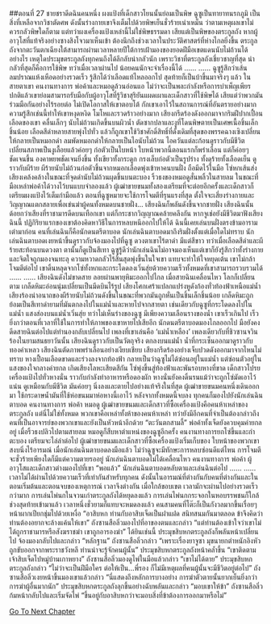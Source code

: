##ตอนที่ 27 ชายชราดีดฉินคนหนึ่ง
ผงแป้งที่เด็กสาวโยนนั้นย่อมเป็นพิษ
ฉูซูเป็นทายาทนรกภูมิ เป็นสิ่งที่เหลือจากวิชาตัดศพ ดังนั้นร่างกายเขาจึงเต็มไปด้วยพิษเย็นชั่วร้ายเน่าเหม็น ว่าตามเหตุผลเขาไม่ควรกลัวพิษใดก็ตาม
แต่ทว่าผงเครื่องแป้งเหล่านี้ไม่ใช่พิษธรรมดา เสียแต่เป็นพิษของตระกูลถัง
หากผู้อาวุโสที่แท้จริงอย่างซางสิงโจวมาเห็นเข้า ต้องนึกถึงช่วงเวลาในประวัติศาสตร์ที่ห่างไกลยิ่งขึ้น
ตระกูลถังจากตะวันตกเฉียงใต้สามารถผ่านเวลาหลายปีใต้การเฝ้ามองของยอดฝีมือเขตแดนนับไม่ถ้วนได้อย่างไร
เหตุใดประมุขตระกูลถังทุกคนถึงได้ลึกลับน่ากลัวนัก
เพราะวิชาที่ตระกูลถังเชี่ยวชาญที่สุด น่ากลัวที่สุดก็คือการใช้พิษ
ทว่าเมื่อเวลาผ่านไป น้อยคนนักจะจำเรื่องนี้ได้
……
……
ฉูซูรู้สึกว่าเส้นลมปราณแห้งเหือดอย่างรวดเร็ว รู้สึกได้ว่าเลือดแท้ไหลออกไป สุดท้ายก็เป็นบ้าขึ้นมาจริงๆ แล้ว
ในสายตาเขา คนงานทางการ พ่อค้าและหมอดูล้วนอ่อนแอ ไม่ว่าจะเป็นพละกำลังหรือการบำเพ็ญเพียร
ปกติแล้วเขาย่อมสามารถรับมือกับผู้อาวุโสที่รู้วิชาสุริยันแผดเผาและเด็กสาวที่ใช้พิษได้ เสียแต่ว่าพวกมันร่วมมือกันอย่างไร้รอยต่อ ไม่เปิดโอกาสให้เขาตอบโต้ กักเขาเอาไว้ในสถานการณ์ที่อันตรายอย่างมาก
ความรู้สึกเช่นนี้ทำให้เขาหงุดหงิด โมโหและรวดร้าวอย่างมาก
เสียงกรีดร้องดังออกมาจากริมฝีปากเปื้อนเลือดของเขา
คลื่นเล็กๆ นับไม่ถ้วนเกิดขึ้นบนผิวน้ำ ตัดซากปลาและงูที่โดนพิษตายเป็นเศษเนื้อชิ้นเล็กชิ้นน้อย
เลือดสีดำหลายสายพุ่งไปทั่ว แล้วก็ถูกเขาใช้วิชาศักดิ์สิทธิ์ที่ดั้งเดิมที่สุดของพรรคฉางเซิงเปลี่ยนให้กลายเป็นหมอกดำ
ลมพัดหมอกดำให้กลายเป็นไอนับไม่ถ้วน ไอควันแต่ละก้อนดูราวกับมีชีวิต เปลี่ยนสภาพเป็นงูเลื้อยแล้วค่อยๆ ก่อตัวเป็นใบหน้า
ใบหน้าพวกนี้ตอนแรกก็พร่าเลือน แต่ก็ค่อยๆ ชัดเจนขึ้น องคาพยพชัดเจนยิ่งขึ้น ทั้งเขียวทั้งกระดูก กรงเล็บก่อตัวเป็นรูปร่าง ทั้งดุร้ายทั้งเลือดเย็น ดูราวกับผีร้าย
ผีร้ายนับไม่ถ้วนก่อตัวขึ้นจากหมอกเลือดพุ่งเข้าหาคนบนฝั่ง ถือมีดไว้ในมือ
โซ่หกเส้นส่งเสียงเคล้งคล้างในขณะที่จุดดำนับไม่ถ้วนผุดขึ้นบนตะบอง
ริ้วธงของหมอดูสั่นพลิ้วในสายลม ในขณะที่มือเหล่าพ่อค้าได้วางไว้บนแบบจำลองแล้ว
ผู้เฒ่าขายขนมทั้งสองเตรียมที่จะต่อยอีกครั้งและเด็กสาวก็เตรียมผงแป้งไว้เต็มกำมือแล้ว
ตอนที่ฉูซูหมายจะใช้การโจมตีที่รุนแรงที่สุด ตั้งใจจะเสี่ยงร่างกายและวิญญาณแตกสลายเพื่อเข่นฆ่าผู้คนทั้งหมดบนชายฝั่ง...
เสียงฉินก็พลันดังขึ้นจากชายฝั่ง
เสียงฉินนั้นด้อยกว่าเสียงที่ราชามารดีดบนเทือกเขา แต่ก็กระชากวิญญาณคล้ายคลึงกัน
หากจูเช่อยังมีชีวิตมาฟังเสียงฉินนี้ ปฏิกิริยาแรกของเขาต้องคิดหาวิธีในการหลบหนีออกไปให้ได้
ฉินนี้เคยเล่นบนฝั่งตรงข้ามอารามเต๋ามาก่อน
คนที่เล่นฉินก็คือนักดนตรีตาบอด
นักเล่นฉินตาบอดมาถึงริมฝั่งตั้งแต่เมื่อใดไม่ทราบ
นักเล่นฉินตาบอดเงยหน้าขึ้นดูราวกับจ้องมองไปที่ฉูซู
ดวงตาเขาไร้ตาดำ มีแต่สีขาว ทว่าเมื่อเลือดสีดำและผีร้ายสะท้อนบนดวงตา ตานั้นก็ดูเป็นสีเทา
ฉูซูรู้ดีว่านักเล่นฉินไม่อาจมองเห็นแต่เขาก็ยังรู้สึกว่าทั้งร่างกายและจิตใจถูกมองจนทะลุ
ความหวาดกลัวไร้สิ้นสุดพุ่งขึ้นในใจเขา แทบจะทำให้ใจหยุดเต้น
เขาไม่กล้าโจมตีต่อไป เขาดิ้นหลุดจากโซ่ทั้งหกและกระโดดลงเวิ่นสุ่ยด้วยความเร็วทั้งหมดที่เขาสามารถรวบรวมได้
……
……
เสียงฉินดังไม่ขาดสาย ลอยผ่านพายุหิมะออกไปไกล
เมื่อสายฉินเคลื่อนไหว โลกก็เปลี่ยนตาม เกล็ดหิมะอ่อนนุ่มเปลี่ยนเป็นมีดบินไร้รูป
เสียงโศกเศร้าแปลกแปร่งหูดังก้องทั่วท้องฟ้าเหนือแม่น้ำ เสียงร้องน่าอนาถของผีร้ายนับไม่ถ้วนดังขึ้นในขณะที่พวกมันถูกหั่นเป็นชิ้นเล็กชิ้นน้อย
เกล็ดหิมะถูกย้อมเป็นสีเทาดำยามที่มันตกลงไปในแม่น้ำและหายไปจากสายตา
เช่นเดียวกับฉูซูที่กระโดดลงไปในแม่น้ำ
แสงส่องบนแม่น้ำเวิ่นสุ่ย ทว่าไม่เห็นร่างของฉูซู มีเพียงความเลือนรางของน้ำ
เขาเร็วเกินไป เร็วยิ่งกว่าตอนที่เวลาที่ใช้ในการทำให้ภาพของเขาหายไปเสียอีก
นักดนตรีตาบอดมองไกลออกไป มือยังคงดีดสายฉินต่อไปแต่ทำนองกลับเปลี่ยนไป
เพลงที่เขาเล่นคือ ‘แม่น้ำเหลือง’ เพลงเดียวกับที่ชิวซานจวินร้องในยามสนธยาวันนั้น
เสียงฉินดูราวกับเป็นวัตถุจริง ตกลงบนแม่น้ำ น้ำที่กระเซ็นออกมาดูราวกับทองคำเหลว
เสียงฉินตัดภาพพร่าเลือนอย่างเงียบเชียบ
เสียงกรีดร้องอย่างเจ็บปวดดังออกมาจากไหนไม่ทราบ
หางเปื้อนเลือดขาดและร่วงลงจากท้องฟ้า
กลายเป็นว่าฉูซูไม่ได้ซ่อนอยู่ในแม่น้ำ แต่ซ่อนตัวอยู่ในแสงของใจกลางค่ายกล
เกิดเสียงโลหะเสียดสีกัน โซ่พุ่งขึ้นสู่ท้องฟ้าและพันรอบหางที่ขาด
เด็กสาวโปรยเครื่องแป้งไปทั่วหางนั่น ราวกับกำลังทำอาหารหรือดองผัก
หางนั่นยังคงดิ้นรนแม้ว่าจะถูกโซ่มัดเอาไว้แน่น ดูเหมือนกับมีชีวิต มันค่อยๆ นิ่งลงและตายไปอย่างแท้จริงในที่สุด
ผู้เฒ่าขายขนมคนหนึ่งเดินออกมา ใช้กระดาษน้ำมันที่ใช้ห่อขนมมาห่อหางนี้เอาไว้
หลังจากทั้งหมดนี้จบลง ทุกคนก็มองไปยังนักเล่นฉินตาบอด
คนงานทางการ พ่อค้า หมอดู ผู้เฒ่าขายขนมและเด็กสาวที่ซื้อเครื่องแป้งคือคนห้าเหล่าของตระกูลถัง
แต่นี่ไม่ใช่ทั้งหมด
พวกเขาคือเหล่าทั้งห้าของคนห้าเหล่า ทว่ายังมีอีกคนที่จำเป็นต้องกล่าวถึง
คนที่เป็นอาจารย์ของพวกเขาและยังเป็นหัวหน้าอีกด้วย
“ตะวันตกสามลี้”
พ่อค้าทั้งเจ็ดยังควบคุมค่ายกลอยู่ เมื่อริ้วธงปลิวไปตามสายลม หมอดูก็สืบหาตำแหน่งของฉูซูอีกครั้ง
คนงานทางการยกโซ่ขึ้นและกำตะบอง เตรียมจะไล่ล่าต่อไป
ผู้เฒ่าขายขนมและเด็กสาวที่ซื้อเครื่องแป้งเริ่มเก็บของ
ใบหน้าของพวกเขาสงบนิ่งไร้อารมณ์
เมื่อนักเล่นฉินตาบอดลงมือแล้ว ไม่ว่าฉูซูจะมีทักษะการหลบซ่อนดีแต่ไหน การโจมตีจะชั่วร้ายเพียงใดก็มีแต่ความตายรออยู่
นักเล่นฉินตาบอดไม่ได้เคลื่อนไหว
คนงานทางการ พ่อค้า ผู้อาวุโสและเด็กสาวต่างมองไปที่เขา
“พอแล้ว”
นักเล่นฉินตาบอดหลับตาและเล่นฉินต่อไป
……
……
เวลาไม่ได้ผ่านไปด้วยความเร็วที่เท่ากันสำหรับทุกคน ดังนั้นในอารมณ์ที่ต่างกันกับคนที่ต่างกันและในตอนเริ่มต้นและตอนจบของเหตุการณ์ เวลาจึงต่างกัน
เมื่อใกล้ขอบเขต เวลามักจะผ่านไปอย่างรวดเร็วกว่ามาก
การเล่นไพ่นกในจวนเก่าตระกูลถังได้หยุดลงแล้ว
การเล่นไพ่นกกระจอกในหอบรรพชนก็ใกล้ช่วงสุดท้ายเข้ามาแล้ว
เวลาหนึ่งชั่วยามก็แทบจะหมดลงแล้ว
คนสามคนที่โต๊ะก็เป็นกังวลมากขึ้นเรื่อยๆ หน้าผากเปียกชุ่มไปด้วยเหงื่อ
“อาสิบหก ท่านกับอาสิบเจ็ดเป็นฝาแฝด สนิทสนมกันมาตลอด ข้าจึงคิดว่าท่านต้องอยากจะล้างแค้นให้เขา”
ถังซานสือลิ่วมองไปที่อาของตนและกล่าว “แต่ท่านต้องเข้าใจว่าเขาไม่ได้ถูกราชามารหรือสังฆราชฆ่า เขาถูกอารองฆ่า”
ได้ยินเช่นนี้ ประมุขสิบหกตระกูลถังก็พลันหน้าเปลี่ยนไป จ้องมองกลับไปและกล่าว “หลักฐาน”
ถังซานสือลิ่วกล่าว “เพราะเรื่องยาจูซา มุขนายกตำหนักอิงหัวถูกขับออกจากพระราชวังหลี ท่านน่าจะรู้จักคนผู้นั้น”
ประมุขสิบหกตระกูลถังหน้าคล้ำขึ้น “เขาติดตามเจ้าสิบเจ็ดไปหมู่บ้านเกาหยาง”
ถังซานสือลิ่วมองดูไพ่ในมือแล้วกล่าว “เขาไม่ได้ตาย”
ประมุขสิบหกตระกูลถังกล่าว “ไม่ว่าจะเป็นฝีมือใคร ต่อให้เป็น...พี่รอง ก็ไม่มีเหตุผลที่คนผู้นั้นจะมีชีวิตอยู่ต่อไป”
ถังซานสือลิ่วเงยหน้าขึ้นมองเขาแล้วกล่าว “นี่แสดงถึงหลักการบางอย่าง การฆ่าตัวตายนั้นยากเย็นยิ่งกว่าการฆ่าผู้อื่นมากนัก”
ประมุขสิบหกตระกูลถังลุกขึ้นอย่างฉับพลันและกล่าว “มอบเขาให้ข้า”
ถังซานสือลิ่วก้มหน้ากลับไปและเริ่มจัดไพ่ “ขึ้นอยู่กับอาสิบหกว่าจะมอบสิ่งที่ข้าต้องการออกมาหรือไม่”


[Go To Next Chapter]( ./854.md)